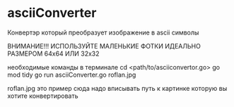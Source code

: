 # asciiConverter
Конвертэр который преобразует изображение в ascii символы 

ВНИМАНИЕ!!! ИСПОЛЬЗУЙТЕ МАЛЕНЬКИЕ ФОТКИ ИДЕАЛЬНО РАЗМЕРОМ 64х64 ИЛИ 32х32 

необходимые команды в терминале 
cd <path/to/asciiconvertor.go>
go mod tidy
go run asciiConverter.go roflan.jpg 

roflan.jpg это пример сюда надо вписывать путь к картинке которую вы хотите конвертировать
